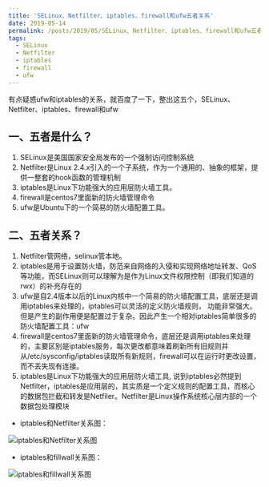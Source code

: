 ```yaml
---
title: 'SELinux、Netfilter、iptables、firewall和ufw五者关系'
date: 2019-05-14
permalink: /posts/2019/05/SELinux、Netfilter、iptables、firewall和ufw五者关系/
tags:
  - SELinux
  - Netfilter
  - iptables
  - firewall
  - ufw
---
```


有点疑惑ufw和iptables的关系，就百度了一下，整出这五个，SELinux、Netfilter、iptables、firewall和ufw

## 一、五者是什么？
1. SELinux是美国国家安全局发布的一个强制访问控制系统
2. Netfilter是Linux 2.4.x引入的一个子系统，作为一个通用的、抽象的框架，提供一整套的hook函数的管理机制
3. iptables是Linux下功能强大的应用层防火墙工具。
4. firewall是centos7里面新的防火墙管理命令
5. ufw是Ubuntu下的一个简易的防火墙配置工具。


## 二、五者关系？
1. Netfilter管网络，selinux管本地。
2. iptables是用于设置防火墙，防范来自网络的入侵和实现网络地址转发、QoS等功能，而SELinux则可以理解为是作为Linux文件权限控制（即我们知道的rwx）的补充存在的
3. ufw是自2.4版本以后的Linux内核中一个简易的防火墙配置工具，底层还是调用iptables来处理的，iptables可以灵活的定义防火墙规则， 功能非常强大。但是产生的副作用便是配置过于复杂。因此产生一个相对iptables简单很多的防火墙配置工具：ufw
4. firewall是centos7里面新的防火墙管理命令，底层还是调用iptables来处理的，主要区别是iptables服务，每次更改都意味着刷新所有旧规则并从/etc/sysconfig/iptables读取所有新规则，firewall可以在运行时更改设置，而不丢失现有连接。
5. iptables是Linux下功能强大的应用层防火墙工具, 说到iptables必然提到Netfilter，iptables是应用层的，其实质是一个定义规则的配置工具，而核心的数据包拦截和转发是Netfiler。Netfilter是Linux操作系统核心层内部的一个数据包处理模块

- iptables和Netfilter关系图：

![iptables和Netfilter关系图](http://i1.bvimg.com/687356/227c71b0905cc644.png)
 
- iptables和fillwall关系图：

![iptables和fillwall关系图](http://i1.bvimg.com/687356/88c4781962a34199.png)
